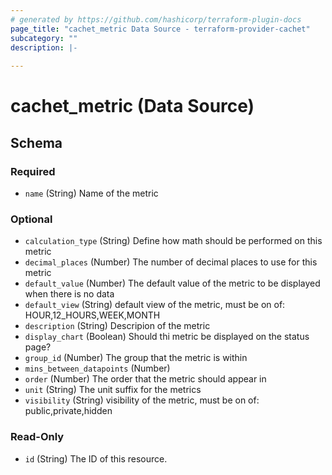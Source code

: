 ```yaml
---
# generated by https://github.com/hashicorp/terraform-plugin-docs
page_title: "cachet_metric Data Source - terraform-provider-cachet"
subcategory: ""
description: |-
  
---
```


# cachet_metric (Data Source)





<!-- schema generated by tfplugindocs -->
## Schema

### Required

- `name` (String) Name of the metric

### Optional

- `calculation_type` (String) Define how math should be performed on this metric
- `decimal_places` (Number) The number of decimal places to use for this metric
- `default_value` (Number) The default value of the metric to be displayed when there is no data
- `default_view` (String) default view of the metric, must be on of: HOUR,12_HOURS,WEEK,MONTH
- `description` (String) Descripion of the metric
- `display_chart` (Boolean) Should thi metric be displayed on the status page?
- `group_id` (Number) The group that the metric is within
- `mins_between_datapoints` (Number)
- `order` (Number) The order that the metric should appear in
- `unit` (String) The unit suffix for the metrics
- `visibility` (String) visibility of the metric, must be on of: public,private,hidden

### Read-Only

- `id` (String) The ID of this resource.


